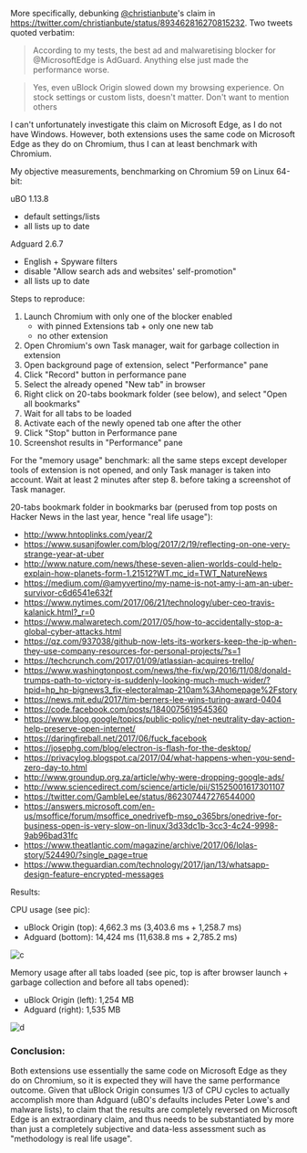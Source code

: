 More specifically, debunking [@christianbute](https://twitter.com/christianbute)'s claim in <https://twitter.com/christianbute/status/893462816270815232>. Two tweets quoted verbatim:

> According to my tests, the best ad and malwaretising blocker for @MicrosoftEdge is AdGuard. Anything else just made the performance worse.

> Yes, even uBlock Origin slowed down my browsing experience. On stock settings or custom lists, doesn't matter. Don't want to mention others

I can't unfortunately investigate this claim on Microsoft Edge, as I do not have Windows. However, both extensions uses the same code on Microsoft Edge as they do on Chromium, thus I can at least benchmark with Chromium.

My objective measurements, benchmarking on Chromium 59 on Linux 64-bit:

uBO 1.13.8
- default settings/lists
- all lists up to date

Adguard 2.6.7
- English + Spyware filters
- disable "Allow search ads and websites' self-promotion"
- all lists up to date

Steps to reproduce:
1. Launch Chromium with only one of the blocker enabled
    - with pinned Extensions tab + only one new tab
    - no other extension
2. Open Chromium's own Task manager, wait for garbage collection in extension
3. Open background page of extension, select "Performance" pane
4. Click "Record" button in performance pane
5. Select the already opened "New tab" in browser
6. Right click on 20-tabs bookmark folder (see below), and select "Open all bookmarks"
7. Wait for all tabs to be loaded
8. Activate each of the newly opened tab one after the other
9. Click "Stop" button in Performance pane
10. Screenshot results in "Performance" pane

For the "memory usage" benchmark: all the same steps except developer tools of extension is not opened, and only Task manager is taken into account. Wait at least 2 minutes after step 8. before taking a screenshot of Task manager.

20-tabs bookmark folder in bookmarks bar (perused from top posts on Hacker News in the last year, hence "real life usage"):
- http://www.hntoplinks.com/year/2
- https://www.susanjfowler.com/blog/2017/2/19/reflecting-on-one-very-strange-year-at-uber
- http://www.nature.com/news/these-seven-alien-worlds-could-help-explain-how-planets-form-1.21512?WT.mc_id=TWT_NatureNews
- https://medium.com/@amyvertino/my-name-is-not-amy-i-am-an-uber-survivor-c6d6541e632f
- https://www.nytimes.com/2017/06/21/technology/uber-ceo-travis-kalanick.html?_r=0
- https://www.malwaretech.com/2017/05/how-to-accidentally-stop-a-global-cyber-attacks.html
- https://qz.com/937038/github-now-lets-its-workers-keep-the-ip-when-they-use-company-resources-for-personal-projects/?s=1
- https://techcrunch.com/2017/01/09/atlassian-acquires-trello/
- https://www.washingtonpost.com/news/the-fix/wp/2016/11/08/donald-trumps-path-to-victory-is-suddenly-looking-much-much-wider/?hpid=hp_hp-bignews3_fix-electoralmap-210am%3Ahomepage%2Fstory
- https://news.mit.edu/2017/tim-berners-lee-wins-turing-award-0404
- https://code.facebook.com/posts/1840075619545360
- https://www.blog.google/topics/public-policy/net-neutrality-day-action-help-preserve-open-internet/
- https://daringfireball.net/2017/06/fuck_facebook
- https://josephg.com/blog/electron-is-flash-for-the-desktop/
- https://privacylog.blogspot.ca/2017/04/what-happens-when-you-send-zero-day-to.html
- http://www.groundup.org.za/article/why-were-dropping-google-ads/
- http://www.sciencedirect.com/science/article/pii/S1525001617301107
- https://twitter.com/GambleLee/status/862307447276544000
- https://answers.microsoft.com/en-us/msoffice/forum/msoffice_onedrivefb-mso_o365brs/onedrive-for-business-open-is-very-slow-on-linux/3d33dc1b-3cc3-4c24-9998-9ab96bad31fc
- https://www.theatlantic.com/magazine/archive/2017/06/lolas-story/524490/?single_page=true
- https://www.theguardian.com/technology/2017/jan/13/whatsapp-design-feature-encrypted-messages

Results:

CPU usage (see pic):
- uBlock Origin (top): 4,662.3 ms (3,403.6 ms + 1,258.7 ms)
- Adguard (bottom): 14,424 ms (11,638.8 ms + 2,785.2 ms)

![c](https://user-images.githubusercontent.com/585534/28976229-1a45cc20-790b-11e7-83df-31372efd5e93.png)

Memory usage after all tabs loaded (see pic, top is after browser launch + garbage collection and before all tabs opened):
- uBlock Origin (left): 1,254 MB
- Adguard (right): 1,535 MB

![d](https://user-images.githubusercontent.com/585534/28976324-6910e2c2-790b-11e7-9388-3591daaed7b6.png)

### Conclusion:

Both extensions use essentially the same code on Microsoft Edge as they do on Chromium, so it is expected they will have the same performance outcome. Given that uBlock Origin consumes 1/3 of CPU cycles to actually accomplish more than Adguard (uBO's defaults includes Peter Lowe's and malware lists), to claim that the results are completely reversed on Microsoft Edge is an extraordinary claim, and thus needs to be substantiated by more than just a completely subjective and data-less assessment such as "methodology is real life usage".

